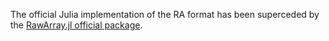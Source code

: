 
The official Julia implementation of the RA format has been superceded by 
the [RawArray.jl official package](https://github.com/davidssmith/RawArray.jl).


